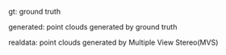 gt: ground truth

generated: point clouds generated by ground truth

realdata: point clouds generated by Multiple View Stereo(MVS)
